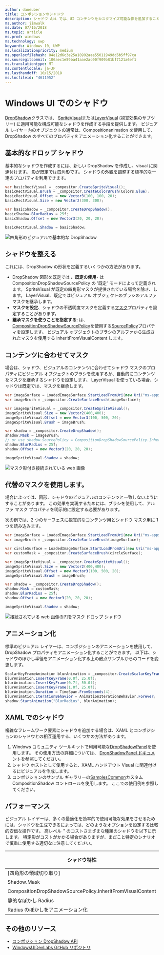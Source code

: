 ```yaml
---
author: daneuber
title: コンポジションのシャドウ
description: シャドウ Api では、UI コンテンツをカスタマイズ可能な影を追加することができます。
ms.author: jimwalk
ms.date: 07/16/2018
ms.topic: article
ms.prod: windows
ms.technology: uwp
keywords: Windows 10, UWP
ms.localizationpriority: medium
ms.openlocfilehash: 84e12d6c3e25a18902aaa55011949dd5b5ff97ca
ms.sourcegitcommit: 106aec1e59ba41aae2ac00f909b81bf7121a6ef1
ms.translationtype: MT
ms.contentlocale: ja-JP
ms.lasthandoff: 10/15/2018
ms.locfileid: "4611952"
---
```

# <a name="shadows-in-windows-ui"></a>Windows UI でのシャドウ

[DropShadow](/uwp/api/Windows.UI.Composition.DropShadow)クラスでは、 [SpriteVisual](/uwp/api/windows.ui.composition.spritevisual)または[LayerVisual](/uwp/api/windows.ui.composition.layervisual) (視覚効果のサブツリー) に適用可能な構成可能なシャドウを作成する手段を提供します。 ビジュアル レイヤー内のオブジェクトの通常は、Compositionanimation を使用して、DropShadow のすべてのプロパティをアニメーション化することができます。

## <a name="basic-drop-shadow"></a>基本的なドロップ シャドウ

基本的なシャドウを作成するには、新しい DropShadow を作成し、visual に関連付けます。 影が既定では四角形です。 シャドウの外観を調整する標準的な一連のプロパティを利用できます。

```cs
var basicRectVisual = _compositor.CreateSpriteVisual();
basicRectVisual.Brush = _compositor.CreateColorBrush(Colors.Blue);
basicRectVisual.Offset = new Vector3(100, 100, 20);
basicRectVisual.Size = new Vector2(300, 300);

var basicShadow = _compositor.CreateDropShadow();
basicShadow.BlurRadius = 25f;
basicShadow.Offset = new Vector3(20, 20, 20);

basicRectVisual.Shadow = basicShadow;
```

![四角形のビジュアルで基本的な DropShadow](images/rectangular-dropshadow.png)

## <a name="shaping-the-shadow"></a>シャドウを整える

これには、DropShadow の形状を定義するいくつかの方法があります。

- DropShadow 図形を既定では **、既定の使用**- は CompositionDropShadowSourcePolicy の '既定' モードによって定義されます。 SpriteVisual が既定の四角形マスクが提供されている場合を除き、します。 LayerVisual、既定ではビジュアル オブジェクトのブラシのアルファ マスクを継承します。
- **マスクを設定**、シャドウの不透明度マスクを定義する[マスク](/uwp/api/windows.ui.composition.dropshadow.mask)プロパティを設定することがあります。
- **継承マスクを使うことを指定する**: は、 [CompositionDropShadowSourcePolicy](/uwp/api/windows.ui.composition.compositiondropshadowsourcepolicy)を使用する[SourcePolicy](/uwp/api/windows.ui.composition.dropshadow.sourcepolicy)プロパティを設定します。 ビジュアル オブジェクトのブラシのアルファから生成されたマスクを使用する InheritFromVisualContent します。

## <a name="masking-to-match-your-content"></a>コンテンツに合わせてマスク

場合は、シャドウ、ビジュアルのコンテンツに合わせてシャドウ マスクのプロパティにビジュアル オブジェクトのブラシを使用するか、自動的にコンテンツをマスクを継承するシャドウを設定します。 LayerVisual を使っている場合、シャドウは既定では、マスクを継承します。

```cs
var imageSurface = LoadedImageSurface.StartLoadFromUri(new Uri("ms-appx:///Assets/myImage.png"));
var imageBrush = _compositor.CreateSurfaceBrush(imageSurface);

var imageSpriteVisual = _compositor.CreateSpriteVisual();
imageSpriteVisual.Size = new Vector2(400,400);
imageSpriteVisual.Offset = new Vector3(100, 500, 20);
imageSpriteVisual.Brush = imageBrush;

var shadow = _compositor.CreateDropShadow();
shadow.Mask = imageBrush;
// or use shadow.SourcePolicy = CompositionDropShadowSourcePolicy.InheritFromVisualContent;
shadow.BlurRadius = 25f;
shadow.Offset = new Vector3(20, 20, 20);

imageSpriteVisual.Shadow = shadow;
```

![マスク影付き接続されている web 画像](images/ms-brand-web-dropshadow.png)

## <a name="using-an-alternative-mask"></a>代替のマスクを使用します。

場合によっては、図形、シャドウのビジュアルのコンテンツと一致しないようにすることがあります。 この効果を実現するためには、ブラシを使用して、アルファ マスク プロパティを明示的に設定する必要があります。

次の例では、2 つのサーフェスに視覚的なコンテンツ用とシャドウ マスク用に 1 つを読み込みます。

```cs
var imageSurface = LoadedImageSurface.StartLoadFromUri(new Uri("ms-appx:///Assets/myImage.png"));
var imageBrush = _compositor.CreateSurfaceBrush(imageSurface);

var circleSurface = LoadedImageSurface.StartLoadFromUri(new Uri("ms-appx:///Assets/myCircleImage.png"));
var customMask = _compositor.CreateSurfaceBrush(circleSurface);

var imageSpriteVisual = _compositor.CreateSpriteVisual();
imageSpriteVisual.Size = new Vector2(400,400);
imageSpriteVisual.Offset = new Vector3(100, 500, 20);
imageSpriteVisual.Brush = imageBrush;

var shadow = _compositor.CreateDropShadow();
shadow.Mask = customMask;
shadow.BlurRadius = 25f;
shadow.Offset = new Vector3(20, 20, 20);

imageSpriteVisual.Shadow = shadow;
```

![接続されている web 画像の円をマスク ドロップ シャドウ](images/ms-brand-web-masked-dropshadow.png)

## <a name="animating"></a>アニメーション化

標準のビジュアル レイヤーは、コンポジションのアニメーションを使用して、DropShadow プロパティをアニメーション化することができます。 以下は、シャドウのぼかし半径をアニメーション化する上の散点サンプルからのコードを変更します。

```cs
ScalarKeyFrameAnimation blurAnimation = _compositor.CreateScalarKeyFrameAnimation();
blurAnimation.InsertKeyFrame(0.0f, 25.0f);
blurAnimation.InsertKeyFrame(0.7f, 50.0f);
blurAnimation.InsertKeyFrame(1.0f, 25.0f);
blurAnimation.Duration = TimeSpan.FromSeconds(4);
blurAnimation.IterationBehavior = AnimationIterationBehavior.Forever;
shadow.StartAnimation("BlurRadius", blurAnimation);
```

## <a name="shadows-in-xaml"></a>XAML でのシャドウ

複雑なフレームワーク要素にシャドウを追加する場合は、XAML とコンポジションのシャドウとの相互運用する、いくつかの方法があります。

1. Windows コミュニティ ツールキットで利用可能な[DropShadowPanel](https://github.com/Microsoft/UWPCommunityToolkit/blob/master/Microsoft.Toolkit.Uwp.UI.Controls/DropShadowPanel/DropShadowPanel.Properties.cs)を使用します。 その使用方法の詳細については、 [DropShadowPanel ドキュメント](https://docs.microsoft.com/windows/uwpcommunitytoolkit/controls/DropShadowPanel)を参照してください。
1. シャドウ ホストとして使用すると、XAML ハンドアウト Visual に関連付けるにビジュアルを作成します。
1. コンポジションのサンプル ギャラリーの[SamplesCommon](https://github.com/Microsoft/WindowsUIDevLabs/tree/master/SamplesCommon/SamplesCommon)カスタム CompositionShadow コントロールを使用します。 ここでの使用例を参照してください。

## <a name="performance"></a>パフォーマンス

ビジュアル レイヤーは、多くの最適化を効率的で使用可能な効果をさせるためには、シャドウを生成できるによっては、どのようなオプションを設定する比較的安価な操作です。 高レベル '' のコストさまざまな種類のシャドウを以下に示します。 特定影がコストがかかる場合がありますが、まだこと特定のシナリオで慎重に使用する適切なに注意してください。

シャドウ特性| 費用
------------- | -------------
[四角形の領域切り取り]    | 低
Shadow.Mask      | 高
CompositionDropShadowSourcePolicy.InheritFromVisualContent | 高
静的なぼかし Radius | 低
Radius のぼかしをアニメーション化 | 高

## <a name="additional-resources"></a>その他のリソース

- [コンポジション DropShadow API](/uwp/api/Windows.UI.Composition.DropShadow)
- [WindowsUIDevLabs GitHub リポジトリ](https://github.com/Microsoft/WindowsUIDevLabs)